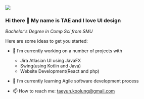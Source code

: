 ![](https://github.com/k33ptoo/k33ptoo/blob/main/banner2.pngf)

### Hi there 👋 My name is TAE and I love UI design

*Bachelor's Degree in Comp Sci from SMU*

Here are some ideas to get you started:

- 🔭 I’m currently working on a number of projects with 
    - Jira Atlasian UI using JavaFX 
    - Swing(using Kotlin and Java) 
    - Website Development(React and php)
    
- 🌱 I’m currently learning Agile software development process

- 📫 How to reach me: taeyun.koolung@gmail.com

